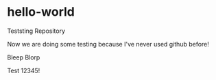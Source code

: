 # hello-world
Teststing Repository

Now we are doing some testing because I've never used github before!

Bleep Blorp

Test 12345!